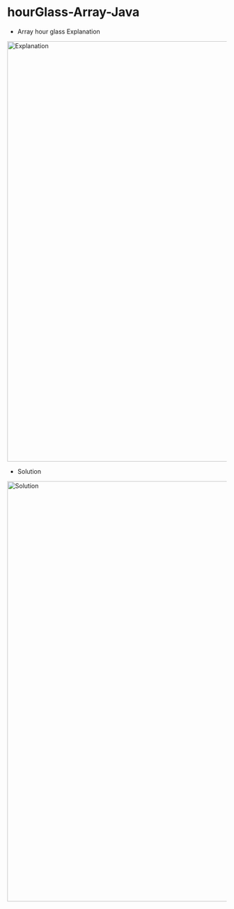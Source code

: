 # hourGlass-Array-Java


- Array hour glass Explanation

<img width="964" alt="Explanation" src="https://github.com/jaimehernan95/hourGlass-Array-Java/blob/master/images/hourglassexplanation.png">

- Solution

<img width="964" alt="Solution" src="https://github.com/jaimehernan95/hourGlass-Array-Java/blob/master/images/result.png">

